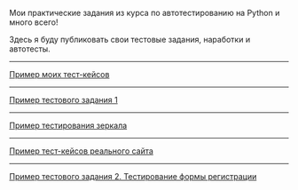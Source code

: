 Мои практические задания из курса по автотестированию на Python и много всего! 


Здесь я буду публиковать свои тестовые задания, наработки и автотесты.


---


[Пример моих тест-кейсов](https://docs.google.com/spreadsheets/d/1TS_3URhfLvQjknqxrKGb58-aWgZ3Izh8/edit?usp=sharing&ouid=101324166838372453399&rtpof=true&sd=true)


---


[Пример тестового задания 1](https://docs.google.com/spreadsheets/d/1uN6K5l4NiogD9qMN-j8NZHeYrXvEQla-3ylc3fCf8D8/edit#gid=0)


---


[Пример тестирования зеркала](https://docs.google.com/spreadsheets/d/14BSJxRsQ6-BkH7ktvUD54c5hAJqf70AcW-t5iPBbs2A/edit#gid=0)


---


[Пример тест-кейсов реального сайта](https://docs.google.com/spreadsheets/d/1og0yaTepwH6PXSE75LrmZwI3IlKLOuCgQ3eVKXxq-gM/edit?usp=sharing)


---


[Пример тестового задания 2. Тестирование формы регистрации](https://docs.google.com/spreadsheets/d/1wBE20v1y9E3-ckFl0vhYVlWjj2dmeHTpjFdH9QJMmJY/edit#gid=0)


